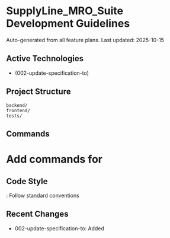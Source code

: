 # SupplyLine_MRO_Suite Development Guidelines

Auto-generated from all feature plans. Last updated: 2025-10-15

## Active Technologies
- (002-update-specification-to)

## Project Structure
```
backend/
frontend/
tests/
```

## Commands
# Add commands for 

## Code Style
: Follow standard conventions

## Recent Changes
- 002-update-specification-to: Added

<!-- MANUAL ADDITIONS START -->
<!-- MANUAL ADDITIONS END -->
